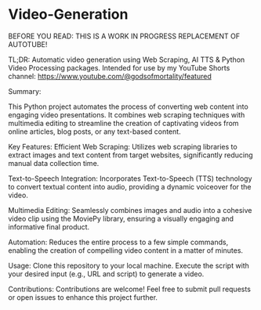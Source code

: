# Video-Generation

BEFORE YOU READ: THIS IS A WORK IN PROGRESS REPLACEMENT OF AUTOTUBE!

TL;DR: Automatic video generation using Web Scraping, AI TTS & Python Video Processing packages. Intended for use by my YouTube Shorts channel: https://www.youtube.com/@godsofmortality/featured

Summary:

This Python project automates the process of converting web content into engaging video presentations. It combines web scraping techniques with multimedia editing to streamline the creation of captivating videos from online articles, blog posts, or any text-based content. 

Key Features: Efficient Web Scraping: Utilizes web scraping libraries to extract images and text content from target websites, significantly reducing manual data collection time. 

Text-to-Speech Integration: Incorporates Text-to-Speech (TTS) technology to convert textual content into audio, providing a dynamic voiceover for the video. 

Multimedia Editing: Seamlessly combines images and audio into a cohesive video clip using the MoviePy library, ensuring a visually engaging and informative final product. 

Automation: Reduces the entire process to a few simple commands, enabling the creation of compelling video content in a matter of minutes. 

Usage: Clone this repository to your local machine. Execute the script with your desired input (e.g., URL and script) to generate a video. 

Contributions: Contributions are welcome! Feel free to submit pull requests or open issues to enhance this project further.
